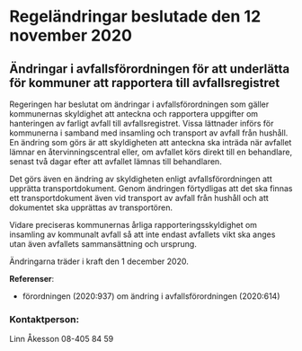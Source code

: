 # Regeländringar beslutade den 12 november 2020

## Ändringar i avfallsförordningen för att underlätta för kommuner att rapportera till avfallsregistret

Regeringen har beslutat om ändringar i avfallsförordningen som gäller kommunernas skyldighet att anteckna och rapportera uppgifter om hanteringen av farligt avfall till avfallsregistret. Vissa lättnader införs för kommunerna i samband med insamling och transport av avfall från hushåll. En ändring som görs är att skyldigheten att anteckna ska inträda när avfallet lämnar en återvinningscentral eller, om avfallet körs direkt till en behandlare, senast två dagar efter att avfallet lämnas till behandlaren.

Det görs även en ändring av skyldigheten enligt avfallsförordningen att upprätta transportdokument. Genom ändringen förtydligas att det ska finnas ett transportdokument även vid transport av avfall från hushåll och att dokumentet ska upprättas av transportören.

Vidare preciseras kommunernas årliga rapporteringsskyldighet om insamling av kommunalt avfall så att inte endast avfallets vikt ska anges utan även avfallets sammansättning och ursprung.

Ändringarna träder i kraft den 1 december 2020.

**Referenser**:

* förordningen (2020:937) om ändring i avfallsförordningen (2020:614)

### Kontaktperson:

Linn Åkesson 08-405 84 59
